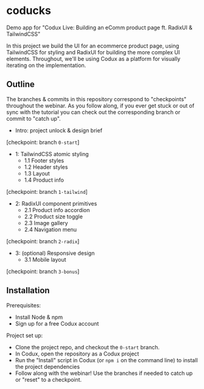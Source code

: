 # coducks

Demo app for "Codux Live: Building an eComm product page ft. RadixUI &amp; TailwindCSS"

In this project we build the UI for an ecommerce product page, using TailwindCSS
for styling and RadixUI for building the more complex UI elements. Throughout,
we'll be using Codux as a platform for visually iterating on the implementation.

## Outline

The branches & commits in this repository correspond to "checkpoints" throughout the webinar. As you
follow along, if you ever get stuck or out of sync with the tutorial you can check out the
corresponding branch or commit to "catch up".

- Intro: project unlock & design brief

[checkpoint: branch `0-start`]

- 1: TailwindCSS atomic styling
  - 1.1 Footer styles
  - 1.2 Header styles
  - 1.3 Layout
  - 1.4 Product info

[checkpoint: branch `1-tailwind`]

- 2: RadixUI component primitives
  - 2.1 Product info accordion
  - 2.2 Product size toggle
  - 2.3 Image gallery
  - 2.4 Navigation menu

[checkpoint: branch `2-radix`]

- 3: (optional) Responsive design
  - 3.1 Mobile layout

[checkpoint: branch `3-bonus`]

## Installation

Prerequisites:

- Install Node & npm
- Sign up for a free Codux account

Project set up:

- Clone the project repo, and checkout the `0-start` branch.
- In Codux, open the repository as a Codux project
- Run the "Install" script in Codux (or `npm i` on the command line) to install the project dependencies
- Follow along with the webinar! Use the branches if needed to catch up or "reset" to a checkpoint.

